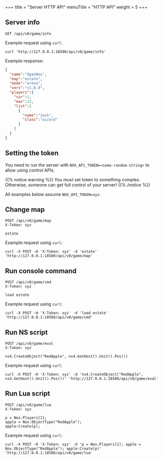 +++
title = "Server HTTP API"
menuTitle = "HTTP API"
weight = 5
+++

## Server info

```
GET /api/v0/game/info
```

Example request using `curl`:

```shell
curl 'http://127.0.0.1:18580/api/v0/game/info'
```

Example response:

```json
{
  "name":"OpenNox",
  "map":"estate",
  "mode":"arena",
  "vers":"v1.8.0",
  "players":{
    "cur":1,
    "max":32,
    "list":[
      {
        "name":"Jack",
        "class":"wizard"
      }
    ]
  }
}
```

## Setting the token

You need to run the server with `NOX_API_TOKEN=<some-random-string>` to allow using control APIs.

{{% notice warning %}}
You *must* set token to something complex. Otherwise, someone can get full control of your server!
{{% /notice %}}

All examples below assume `NOX_API_TOKEN=xyz`.

## Change map

```
POST /api/v0/game/map
X-Token: xyz

estate
```

Example request using `curl`:

```shell
curl -X POST -H 'X-Token: xyz' -d 'estate' 'http://127.0.0.1:18580/api/v0/game/map'
```

## Run console command

```
POST /api/v0/game/cmd
X-Token: xyz

load estate
```

Example request using `curl`:

```shell
curl -X POST -H 'X-Token: xyz' -d 'load estate' 'http://127.0.0.1:18580/api/v0/game/cmd'
```

## Run NS script

```
POST /api/v0/game/eval
X-Token: xyz

ns4.CreateObject("RedApple", ns4.GetHost().Unit().Pos())
```

Example request using `curl`:

```shell
curl -X POST -H 'X-Token: xyz' -d 'ns4.CreateObject("RedApple", ns4.GetHost().Unit().Pos())' 'http://127.0.0.1:18580/api/v0/game/eval'
```

## Run Lua script

```
POST /api/v0/game/lua
X-Token: xyz

p = Nox.Players[1];
apple = Nox.ObjectType("RedApple");
apple:Create(p);
```

Example request using `curl`:

```shell
curl -X POST -H 'X-Token: xyz' -d 'p = Nox.Players[1]; apple = Nox.ObjectType("RedApple"); apple:Create(p)' 'http://127.0.0.1:18580/api/v0/game/lua'
```
